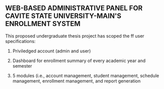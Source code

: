 ## WEB-BASED ADMINISTRATIVE PANEL FOR CAVITE STATE UNIVERSITY-MAIN'S ENROLLMENT SYSTEM

This proposed undergraduate thesis project has scoped the ff user specifications:

1. Priviledged account (admin and user)

2. Dashboard for enrollment summary of every academic year and semester

3. 5 modules (i.e., account management, student management, schedule management, enrollment management, and report generation 

